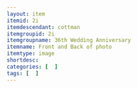 ```yaml
---
layout: item
itemid: 2i
itemdescendant: cottman
itemgroupid: 2i
itemgroupname: 36th Wedding Anniversary
itemname: Front and Back of photo
itemtype: image
shortdesc: 
categories: [  ]
tags: [  ]
---
```







